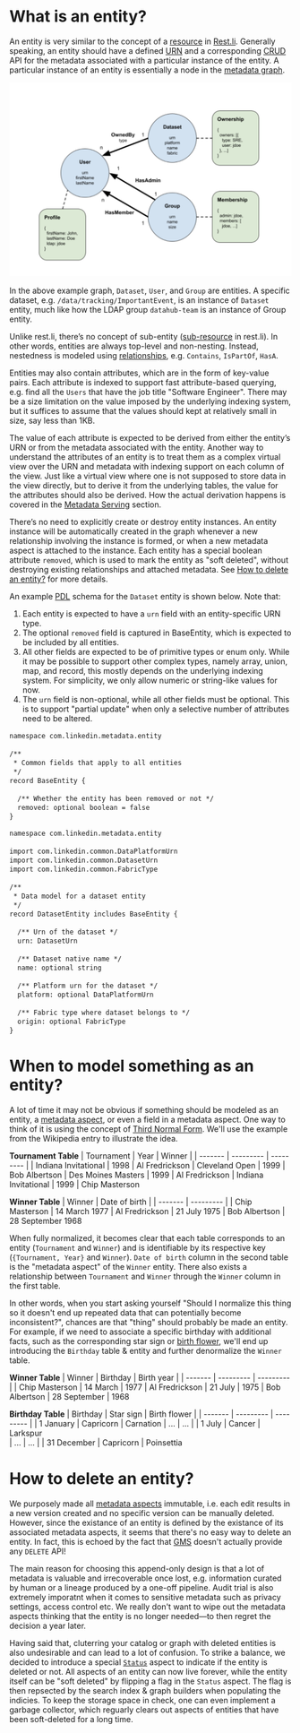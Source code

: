 # What is an entity?

An entity is very similar to the concept of a [resource](https://linkedin.github.io/rest.li/user_guide/restli_server#writing-resources) in [Rest.li](http://rest.li/). Generally speaking, an entity should have a defined [URN](urn.md) and a corresponding [CRUD](https://en.wikipedia.org/wiki/Create,_read,_update_and_delete) API for the metadata associated with a particular instance of the entity. A particular instance of an entity is essentially a node in the [metadata graph](graph.md). 

![metadata-modeling](../imgs/metadata-modeling.png)

In the above example graph, `Dataset`, `User`, and `Group` are entities. A specific dataset, e.g. `/data/tracking/ImportantEvent`, is an instance of `Dataset` entity, much like how the LDAP group `datahub-team` is an instance of Group entity.

Unlike rest.li, there’s no concept of sub-entity ([sub-resource](https://github.com/linkedin/rest.li/wiki/Rest.li-User-Guide#sub-resources) in rest.li). In other words, entities are always top-level and non-nesting. Instead, nestedness is modeled using [relationships](relationship.md), e.g. `Contains`, `IsPartOf`, `HasA`.

Entities may also contain attributes, which are in the form of key-value pairs. Each attribute is indexed to support fast attribute-based querying, e.g. find all the `Users` that have the job title "Software Engineer". There may be a size limitation on the value imposed by the underlying indexing system, but it suffices to assume that the values should kept at relatively small in size, say less than 1KB.

The value of each attribute is expected to be derived from either the entity’s URN or 
from the metadata associated with the entity. Another way to understand the attributes of an entity is to treat them as a complex virtual view over the URN and metadata with indexing support on each column of the view. Just like a virtual view where one is not supposed to store data in the view directly, but to derive it from the underlying tables, the value for the attributes should also be derived. How the actual derivation happens is covered in the [Metadata Serving](../architecture/architecture.md#metadata-serving) section.

There’s no need to explicitly create or destroy entity instances. An entity instance will be automatically created in the graph whenever a new relationship involving the instance is formed, or when a new metadata aspect is attached to the instance. 
Each entity has a special boolean attribute `removed`, which is used to mark the entity as "soft deleted", 
without destroying existing relationships and attached metadata. See [How to delete an entity?](#how-to-delete-an-entity) for more details.

An example [PDL](https://linkedin.github.io/rest.li/pdl_schema) schema for the `Dataset` entity is shown below. Note that:
1. Each entity is expected to have a `urn` field with an entity-specific URN type.
2. The optional `removed` field is captured in BaseEntity, which is expected to be included by all entities.
3. All other fields are expected to be of primitive types or enum only. 
While it may be possible to support other complex types, namely array, union, map, and record, 
this mostly depends on the underlying indexing system. For simplicity, we only allow numeric or string-like values for now.
4. The `urn` field is non-optional, while all other fields must be optional. 
This is to support "partial update" when only a selective number of attributes need to be altered.

```
namespace com.linkedin.metadata.entity

/**
 * Common fields that apply to all entities
 */
record BaseEntity {

  /** Whether the entity has been removed or not */
  removed: optional boolean = false
}
```

```
namespace com.linkedin.metadata.entity

import com.linkedin.common.DataPlatformUrn
import com.linkedin.common.DatasetUrn
import com.linkedin.common.FabricType

/**
 * Data model for a dataset entity
 */
record DatasetEntity includes BaseEntity {

  /** Urn of the dataset */
  urn: DatasetUrn

  /** Dataset native name */
  name: optional string

  /** Platform urn for the dataset */
  platform: optional DataPlatformUrn

  /** Fabric type where dataset belongs to */
  origin: optional FabricType
}
```

# When to model something as an entity?

A lot of time it may not be obvious if something should be modeled as an entity, a [metadata aspect](aspect.md), or even a field in a metadata aspect. One way to think of it is using the concept of [Third Normal Form](https://en.wikipedia.org/wiki/Third_normal_form). We'll use the example from the Wikipedia entry to illustrate the idea.

**Tournament Table**
| Tournament | Year | Winner |
| ------- | --------- | --------- |
| Indiana Invitational | 1998 | Al Fredrickson 
| Cleveland Open | 1999 | Bob Albertson
| Des Moines Masters | 1999 | Al Fredrickson
| Indiana Invitational | 1999 | Chip Masterson

**Winner Table**
| Winner | Date of birth |
| ------- | --------- |
| Chip Masterson | 14 March 1977 
| Al Fredrickson | 21 July 1975
| Bob Albertson | 28 September 1968

When fully normalized, it becomes clear that each table corresponds to an entity (`Tournament` and `Winner`) and is identifiable by its respective key (`{Tournament, Year}` and `Winner`). `Date of birth` column in the second table is the "metadata aspect" of the `Winner` entity. There also exists a relationship between `Tournament` and `Winner` through the `Winner` column in the first table.

In other words, when you start asking yourself "Should I normalize this thing so it doesn't end up repeated data that can potentially become inconsistent?", chances are that "thing" should probably be made an entity. For example, if we need to associate a specific birthday with additional facts, such as the corresponding star sign or [birth flower](https://en.wikipedia.org/wiki/Birth_flower), we'll end up introducing the `Birthday` table & entity and further denormalize the `Winner` table.

**Winner Table**
| Winner | Birthday | Birth year |
| ------- | --------- | --------- |
| Chip Masterson | 14 March | 1977 
| Al Fredrickson | 21 July | 1975
| Bob Albertson | 28 September | 1968

**Birthday Table**
| Birthday | Star sign | Birth flower |
| ------- | --------- | --------- |
| 1 January | Capricorn | Carnation
| ... | ... |
| 1 July | Cancer | Larkspur  
| ... | ... |
| 31 December | Capricorn | Poinsettia

# How to delete an entity?

We purposely made all [metadata aspects](aspect.md) immutable, i.e. each edit results in a new version created and no specific version can be manually deleted. However, since the existance of an entity is defined by the existance of its associated metadata aspects, it seems that there's no easy way to delete an entity. In fact, this is echoed by the fact that [GMS](gms.md) doesn't actually provide any `DELETE` API!

The main reason for choosing this append-only design is that a lot of metadata is valuable and irrecoverable once lost, e.g. information curated by human or a lineage produced by a one-off pipeline. Audit trial is also extremely imporatnt when it comes to sensitive metadata such as privacy settings, access control etc. We really don't want to wipe out the metadata aspects thinking that the entity is no longer needed—to then regret the decision a year later.

Having said that, cluterring your catalog or graph with deleted entities is also undesirable and can lead to a lot of confusion. To strike a balance, we decided to introduce a special [`Status`](https://github.com/linkedin/datahub/blob/master/metadata-models/src/main/pegasus/com/linkedin/common/Status.pdl) aspect to indicate if the entity is deleted or not. All aspects of an entity can now live forever, while the entity itself can be "soft deleted" by flipping a flag in the `Status` aspect. The flag is then repsected by the search index & graph builders when populating the indicies. To keep the storage space in check, one can even implement a garbage collector, which reguarly clears out aspects of entities that have been soft-deleted for a long time. 

